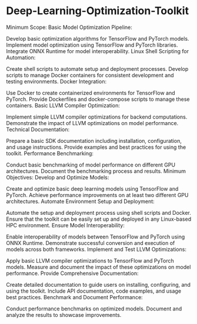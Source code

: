 # Deep-Learning-Optimization-Toolkit

Minimum Scope:
Basic Model Optimization Pipeline:

Develop basic optimization algorithms for TensorFlow and PyTorch models.
Implement model optimization using TensorFlow and PyTorch libraries.
Integrate ONNX Runtime for model interoperability.
Linux Shell Scripting for Automation:

Create shell scripts to automate setup and deployment processes.
Develop scripts to manage Docker containers for consistent development and testing environments.
Docker Integration:

Use Docker to create containerized environments for TensorFlow and PyTorch.
Provide Dockerfiles and docker-compose scripts to manage these containers.
Basic LLVM Compiler Optimization:

Implement simple LLVM compiler optimizations for backend computations.
Demonstrate the impact of LLVM optimizations on model performance.
Technical Documentation:

Prepare a basic SDK documentation including installation, configuration, and usage instructions.
Provide examples and best practices for using the toolkit.
Performance Benchmarking:

Conduct basic benchmarking of model performance on different GPU architectures.
Document the benchmarking process and results.
Minimum Objectives:
Develop and Optimize Models:

Create and optimize basic deep learning models using TensorFlow and PyTorch.
Achieve performance improvements on at least two different GPU architectures.
Automate Environment Setup and Deployment:

Automate the setup and deployment process using shell scripts and Docker.
Ensure that the toolkit can be easily set up and deployed in any Linux-based HPC environment.
Ensure Model Interoperability:

Enable interoperability of models between TensorFlow and PyTorch using ONNX Runtime.
Demonstrate successful conversion and execution of models across both frameworks.
Implement and Test LLVM Optimizations:

Apply basic LLVM compiler optimizations to TensorFlow and PyTorch models.
Measure and document the impact of these optimizations on model performance.
Provide Comprehensive Documentation:

Create detailed documentation to guide users on installing, configuring, and using the toolkit.
Include API documentation, code examples, and usage best practices.
Benchmark and Document Performance:

Conduct performance benchmarks on optimized models.
Document and analyze the results to showcase improvements.
